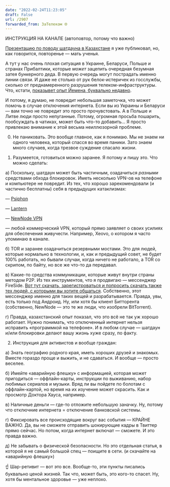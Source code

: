 ```yaml
---
date: "2022-02-24T11:23:05"
draft: False
url: /2907
forwarded_from: ЗаТелеком 🌐
---
```


ИНСТРУКЦИЯ НА КАНАЛЕ
(автоповтор, потому что важно)

[Презентацию по поводу шатдауна в Казахстане](https://docs.google.com/presentation/d/1ZujAHyxizn6GG7VQlIVUqydLkPG-fCcd-4_NECaR-yE/edit#slide=id.g10fc46e7047_0_143) я уже публиковал, но, как говорится, повторенье — мать ученья.

А тут у нас очень плохая ситуация в Украине, Беларуси, Польше и странах Прибалтики, которые _может_ зацепить очередная безумная затея бункерного деда. В первую очередь могут пострадать именно линии связи. И даже не столько от рук белок-истеричек из госслужбы, сколько от преднамеренного разрушения телеком-инфраструктуры. Что, кстати, [показывет опыт Йемена, буквально недавно](https://t.me/zatelecom/20270).

И потому, я думаю, не повредит небольшая заметочка, что может помочь в случае отключения интернета. Если вы из Украины и Беларуси — вам точно не повредит это просто прочувстовать. А в Польше и Литве люди просто непуганные. Потому, огромная просьба пошарить, пообсуждать в чатиках, может быть что-то добавить… Я просто привлекаю внимание к этой весьма неиллюзорной проблеме.


0. Не паниковать. Это вообще главное, как я понимаю. Мы не знаем ни одного человека, который спасся во время паники. Зато знаем много случаев, когда трезвое суждение спасало жизни.

1. Разумеется, готовиться можно заранее. Я потому и пишу это. Что можно сделать:

а) Поскольку, шатдаун может быть частичным, озадачиться _разными_ средствами обхода блокировок. Иметь несколько VPN-ов на телефоне и компьютере не повредит. Из тех, что хорошо зарекомендовали (и частично бесплатны) себя в предыдущих катаклизмах: 

—  [Psiphon](https://psiphon.ca/)

—  [Lantern](https://getlantern.org/ru_RU/index.html)

— [NewNode VPN](https://newnode.com/download-vpn)

— любой коммерческий VPN, который прямо заявляет о своих усилиях для обеспечения живучести. Например, Xeovo, о котором я часто упоминаю в канале.

б) TOR и заранее озадачиться резервными мостами. Это для людей, которые нормально в технологии, и, как и предыдущий совет, не будет 100% работать, но бывали случаи, когда ничего не работало, а TOR со скрипом, по байту, но все же что-то да передавал.

в) Какие-то средства коммуникации, которые живут внутри страны методом P2P. Из тех инструментов, что я продвигаю — мессенджер FireSide. [Вот тут скачать, зарегистроваться и попросить скачать также тех людей, с которыми вы хотите общаться](https://newnode.com/download-messenger). Собственно, этот мессенджер именно для таких вещей и разрабатывается. Правда, увы, есть только под Андроид. Ну, или хотя бы клиент Битторента (собственно, NewNode — это те же люди, что изобрели BitTorrent).

г) Правда, казахстанский опыт показал, что это всё не так уж хорошо работает. Нужно понимать, что отключенный интернет нельзя исправить «программкой на телефоне». И в любом случае — шатдаун и/или блокировки делают вашу жизнь хуже сразу, по факту.

2. Инструкция для активистов и вообще граждан:

а) Знать географию родного края, иметь хороших друзей и знакомых. Вместе гораздо проще и выжить, и не сдаваться. И вообще — просто веселее.

б) Имейте «аварийную флешку» с информацией, которая может пригодиться — оффлайн-карты, инструкции по выживанию, набор любимых сериалов и музыки. Вряд ли вы пойдете по болотам с оффлайн-картой, но время на их изучение может скрасить. Как и просмотр Доктора Хауса, например.

в) Наличные деньги — где-то отложите небольшую заначку. Ну, потому что отключние интернета = отключение банковской системы.

г) Фиксировать все происходящие вокруг вас события — КРАЙНЕ ВАЖНО. Да, вы не сможете отправить шокирующие кадры в Твиттер прямо сейчас. Но потом, когда интернет включат — сможете. И это правда важно. 

д) Не забывать о физической безопасности. Но это отдельная статья, в которой я не самый большой спец — поищите в сети. (и скачайте на «аварийную флешку»)

☝️ Шар-ретивит — вот это все. Вообще-то, эти пункты писались буквально ценой жизней. Так что, может быть, это кого-то спасет. Ну, хотя бы ментальное здоровье — уже неплохо.
